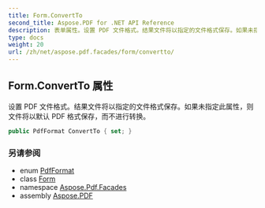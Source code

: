 ```yaml
---
title: Form.ConvertTo
second_title: Aspose.PDF for .NET API Reference
description: 表单属性。设置 PDF 文件格式。结果文件将以指定的文件格式保存。如果未指定此属性，则文件将以默认 PDF 格式保存，而不进行转换。
type: docs
weight: 20
url: /zh/net/aspose.pdf.facades/form/convertto/
---
```

## Form.ConvertTo 属性

设置 PDF 文件格式。结果文件将以指定的文件格式保存。如果未指定此属性，则文件将以默认 PDF 格式保存，而不进行转换。

```csharp
public PdfFormat ConvertTo { set; }
```

### 另请参阅

* enum [PdfFormat](../../../aspose.pdf/pdfformat/)
* class [Form](../)
* namespace [Aspose.Pdf.Facades](../../../aspose.pdf.facades/)
* assembly [Aspose.PDF](../../../)